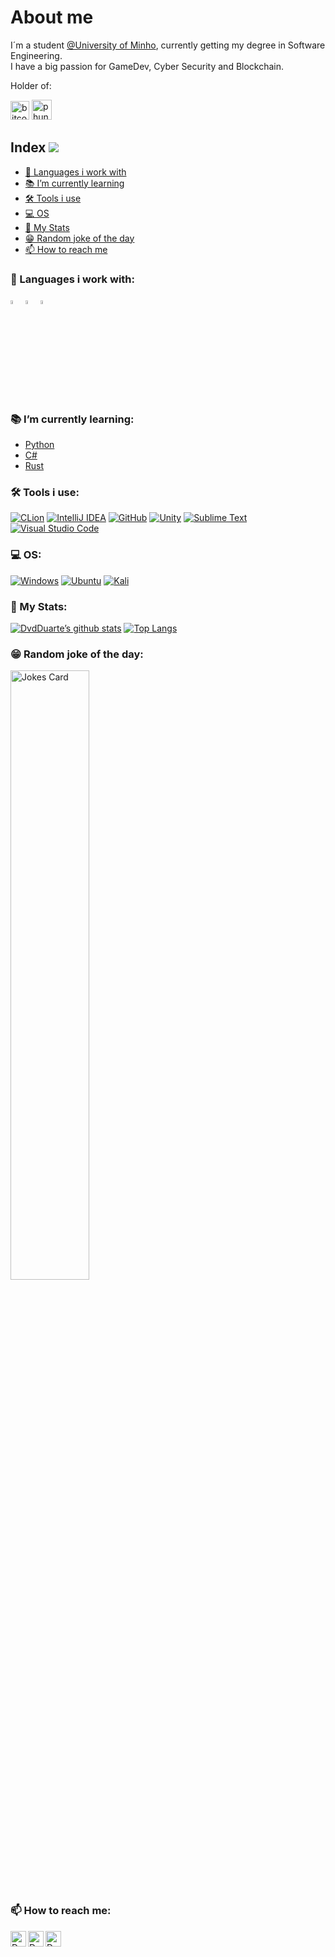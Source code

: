 <!-- ### Hi there 👋 -->

# About me
I´m a student [@University of Minho](https://www.uminho.pt/PT), currently getting my degree in Software Engineering.<br />
I have a big passion for GameDev, Cyber Security and Blockchain.

Holder of:

<a href="https://bitcoin.org/en/"><img src="https://user-images.githubusercontent.com/62104686/142598488-6e2b2a9d-0611-4d52-ba19-70febd3858b2.png" width=30px  align="bottom" alt="bitcoin-icon"></a>
<a href="https://www.phuntoken.com/"><img src="https://user-images.githubusercontent.com/62104686/142600252-7a95d54b-04cc-4b87-a945-7201cd73ba8f.png" width=32px align="bottom" alt="phuntoken"></a>


## Index <img src="https://komarev.com/ghpvc/?username=DvdDuarte"/>
- [📖 Languages i work with](https://github.com/DvdDuarte#-languages-i-work-with)
- [📚 I’m currently learning](https://github.com/DvdDuarte#-im-currently-learning)
- [🛠 Tools i use](https://github.com/DvdDuarte#-tools-i-use)
- [💻 OS](https://github.com/DvdDuarte#-os-systems)
- [💾 My Stats](https://github.com/DvdDuarte#-my-stats)
- [😁 Random joke of the day](https://github.com/DvdDuarte#-random-joke-of-the-day)
- [📫 How to reach me](https://github.com/DvdDuarte#-how-to-reach-me)

### 📖 Languages i work with:
<a href="https://www.haskell.org/documentation/"><img src="https://user-images.githubusercontent.com/62104686/142400954-7afaf2dd-8895-4635-9891-064742925ff0.png" width=4% height=4% alt="haskell-icon"></a>
<a href="https://devdocs.io/c/"><img src="https://user-images.githubusercontent.com/62104686/142401436-ef904c55-7d35-4d15-a5fc-6cb57cd5bfc7.png" width=4% height=4% alt="c-icon"></a>
<a href="https://docs.oracle.com/en/java/javase/17/docs/api/index.html"><img src="https://user-images.githubusercontent.com/62104686/142401190-df78b2c6-2bfc-4ead-96bc-bd09951071fb.png"  width=4% height=4% alt="java-icon"></a>

### 📚 I’m currently learning:
- [Python](https://docs.python.org/3/)
- [C#](https://docs.microsoft.com/en-us/dotnet/csharp/)
- [Rust](https://www.rust-lang.org/learn)

### 🛠 Tools i use:
[![CLion](https://img.shields.io/badge/CLion-black?style=for-the-badge&logo=clion&logoColor=white)](https://www.jetbrains.com/clion/)
[![IntelliJ IDEA](https://img.shields.io/badge/IntelliJIDEA-000000.svg?style=for-the-badge&logo=intellij-idea&logoColor=white)](https://www.jetbrains.com/idea/)
[![GitHub](https://img.shields.io/badge/github-%23121011.svg?style=for-the-badge&logo=github&logoColor=white)](https://github.com/)
[![Unity](https://img.shields.io/badge/Unity-100000?style=for-the-badge&logo=unity&logoColor=white)](https://unity.com/)
[![Sublime Text](https://img.shields.io/badge/sublime_text-%23575757.svg?style=for-the-badge&logo=sublime-text&logoColor=important)](www.sublimetext.com)
[![Visual Studio Code](https://img.shields.io/badge/Visual%20Studio%20Code-0078d7.svg?style=for-the-badge&logo=visual-studio-code&logoColor=white)](https://code.visualstudio.com/)

### 💻 OS:
[![Windows](https://img.shields.io/badge/Windows-0078D6?style=for-the-badge&logo=windows&logoColor=white)](https://www.microsoft.com/pt-pt/windows)
[![Ubuntu](https://img.shields.io/badge/Ubuntu-E95420?style=for-the-badge&logo=ubuntu&logoColor=white)](https://ubuntu.com/)
[![Kali](https://img.shields.io/badge/Kali-268BEE?style=for-the-badge&logo=kalilinux&logoColor=white)](https://www.kali.org/)

### 💾 My Stats:
[![DvdDuarte’s github stats](https://github-readme-stats.vercel.app/api?username=DvdDuarte&count_private=true&theme=radical)](https://github.com/DvdDuarte)
[![Top Langs](https://github-readme-stats.vercel.app/api/top-langs/?username=DvdDuarte&layout=compact&theme=radical)](https://github.com/DvdDuarte)

### 😁 Random joke of the day:
<img src="https://readme-jokes.vercel.app/api?theme=tokyonight" alt="Jokes Card" width=50% height=50%/>

### 📫 How to reach me:
<a href="https://www.instagram.com/_dvd_duarte_/"><img align="left" src="https://raw.githubusercontent.com/yushi1007/yushi1007/main/images/instagram.svg" alt="David Duarte | Instagram" width="25px"/></a>
<a href="https://www.linkedin.com/in/dvdduarte/"><img align="left" src="https://raw.githubusercontent.com/yushi1007/yushi1007/main/images/linkedin.svg" alt="David Duarte | LinkedIn" width="25px"/></a>
<a href="https://steamcommunity.com/id/sleimantuts"><img align="left" src="https://user-images.githubusercontent.com/62104686/142607067-91ead1d5-f691-4810-8cdd-869a18b0f447.png" alt="David Duarte | Steam" width="25px"/></a>

<!--
![Epic Games](https://img.shields.io/badge/epicgames-%23313131.svg?style=for-the-badge&logo=epicgames&logoColor=white)
![Ubisoft](https://img.shields.io/badge/Ubisoft-%23F5F5F5.svg?style=for-the-badge&logo=Ubisoft&logoColor=black)
-->

<!--
Here are some ideas to get you started:

- 🔭 I’m currently working on ...
- 🌱 I’m currently learning ...
- 👯 I’m looking to collaborate on ...
- 🤔 I’m looking for help with ...
- 💬 Ask me about ...
- 📫 How to reach me: ...
- 😄 Pronouns: ...
- ⚡ Fun fact: ...
-->
